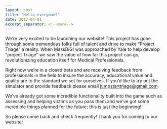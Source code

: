 ```yaml
---
layout: post
title: "Hello everyone!"
date: 2017-04-01
excerpt_separator: <!--more-->
---
```


We’re very excited to be launching our website! This project has gone through some tremendous folks full of talent and drive to make “Project Triage” a reality. When MassDiGI was approached by Yale to help develop “project Triage” we saw the value of how far this project can go, revolutionizing education itself for Medical Professionals.

<!--more-->

Right now we’re in a closed beta and are receiving feedback from professionals in the field to insure the accuracy, educational value and quality are to the standard we set for ourselves. If you’d like to try out the simulator and provide feedback please email jumpstarttriage@gmail.com.

We’ve already got some incredible functionality built into the game such as assessing and helping victims as you pass them and we’ve got some incredible things planned for the future; this is just the beginning!

So please come back and check frequently! Thank you for coming to our website!